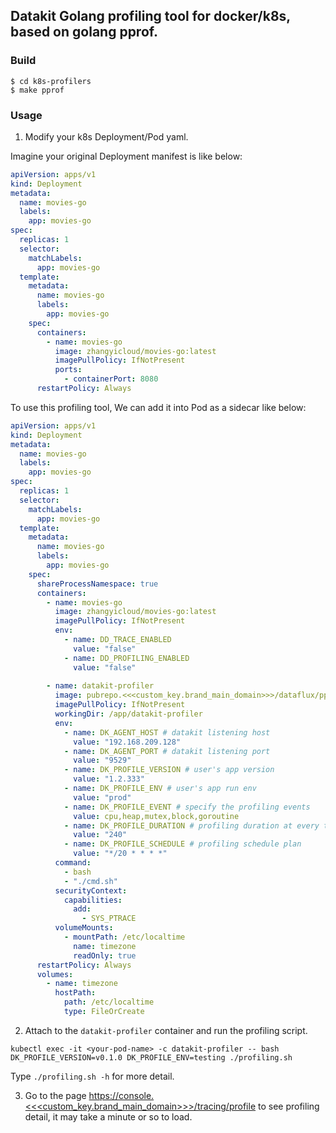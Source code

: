 ## Datakit Golang profiling tool for docker/k8s, based on golang pprof.

### Build

```shell
$ cd k8s-profilers
$ make pprof
```

### Usage

1. Modify your k8s Deployment/Pod yaml.

Imagine your original Deployment manifest is like below:
```yaml
apiVersion: apps/v1
kind: Deployment
metadata:
  name: movies-go
  labels:
    app: movies-go
spec:
  replicas: 1
  selector:
    matchLabels:
      app: movies-go
  template:
    metadata:
      name: movies-go
      labels:
        app: movies-go
    spec:
      containers:
        - name: movies-go
          image: zhangyicloud/movies-go:latest
          imagePullPolicy: IfNotPresent
          ports:
            - containerPort: 8080
      restartPolicy: Always
```

To use this profiling tool, We can add it into Pod as a sidecar like below:
```yaml
apiVersion: apps/v1
kind: Deployment
metadata:
  name: movies-go
  labels:
    app: movies-go
spec:
  replicas: 1
  selector:
    matchLabels:
      app: movies-go
  template:
    metadata:
      name: movies-go
      labels:
        app: movies-go
    spec:
      shareProcessNamespace: true
      containers:
        - name: movies-go
          image: zhangyicloud/movies-go:latest
          imagePullPolicy: IfNotPresent
          env:
            - name: DD_TRACE_ENABLED
              value: "false"
            - name: DD_PROFILING_ENABLED
              value: "false"
          
        - name: datakit-profiler
          image: pubrepo.<<<custom_key.brand_main_domain>>>/dataflux/pprof:0.1.0
          imagePullPolicy: IfNotPresent
          workingDir: /app/datakit-profiler
          env:
            - name: DK_AGENT_HOST # datakit listening host
              value: "192.168.209.128"
            - name: DK_AGENT_PORT # datakit listening port
              value: "9529"
            - name: DK_PROFILE_VERSION # user's app version 
              value: "1.2.333"
            - name: DK_PROFILE_ENV # user's app run env
              value: "prod"
            - name: DK_PROFILE_EVENT # specify the profiling events
              value: cpu,heap,mutex,block,goroutine
            - name: DK_PROFILE_DURATION # profiling duration at every time
              value: "240"
            - name: DK_PROFILE_SCHEDULE # profiling schedule plan
              value: "*/20 * * * *"
          command:
            - bash
            - "./cmd.sh"
          securityContext:
            capabilities:
              add:
                - SYS_PTRACE
          volumeMounts:
            - mountPath: /etc/localtime
              name: timezone
              readOnly: true
      restartPolicy: Always
      volumes:
        - name: timezone
          hostPath:
            path: /etc/localtime
            type: FileOrCreate
```

2. Attach to the `datakit-profiler` container and run the profiling script.

```shell
kubectl exec -it <your-pod-name> -c datakit-profiler -- bash
DK_PROFILE_VERSION=v0.1.0 DK_PROFILE_ENV=testing ./profiling.sh
```

Type `./profiling.sh -h` for more detail.

3. Go to the page [https://console.<<<custom_key.brand_main_domain>>>/tracing/profile](https://console.<<<custom_key.brand_main_domain>>>/tracing/profile) to see profiling detail, it may take a minute or so to load.
